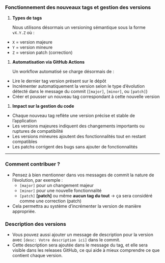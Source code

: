 ### Fonctionnement des nouveaux tags et gestion des versions

1. **Types de tags**

   Nous utilisons désormais un versioning sémantique sous la forme `vX.Y.Z` où :

- `X` = version majeure
- `Y` = version mineure
- `Z` = version patch (correction)

1. **Automatisation via GitHub Actions**

   Un workflow automatisé se charge désormais de :

- Lire le dernier tag version présent sur le dépôt
- Incrémenter automatiquement la version selon le type d’évolution détecté dans le message du commit (`[major]`, `[minor]`, ou `[patch]`)
- Créer et pousser un nouveau tag correspondant à cette nouvelle version

1. **Impact sur la gestion du code**
- Chaque nouveau tag reflète une version précise et stable de l’application
- Les versions majeures indiquent des changements importants ou ruptures de compatibilité
- Les versions mineures ajoutent des fonctionnalités tout en restant compatibles
- Les patchs corrigent des bugs sans ajouter de fonctionnalités

---

### Comment contribuer ?

- Pensez à bien mentionner dans vos messages de commit la nature de l’évolution, par exemple :
    - `[major]` pour un changement majeur
    - `[minor]` pour une nouvelle fonctionnalité
    - `[patch]` **[patch]** ou même **aucun tag du tout** → ça sera considéré comme une correction (patch)
- Cela permettra au système d’incrémenter la version de manière appropriée.

### Description des versions

- Vous pouvez aussi ajouter un message de description pour la version avec `[desc: Votre description ici]` dans le commit.
- Cette description sera ajoutée dans le message du tag, et elle sera visible dans les releases GitHub, ce qui aide à mieux comprendre ce que contient chaque version.
